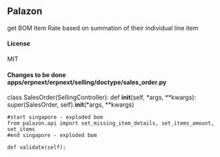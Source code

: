 ## Palazon

get BOM Item Rate based on summation of their individual line item

#### License

MIT

#### Changes to be done apps/erpnext/erpnext/selling/doctype/sales_order.py

class SalesOrder(SellingController):
	def __init__(self, *args, **kwargs):
		super(SalesOrder, self).__init__(*args, **kwargs)

	#start singapore - exploded bom
	from palazon.api import set_missing_item_details, set_items_amount, set_items
	#end singapore - exploded bom
	
	def validate(self):